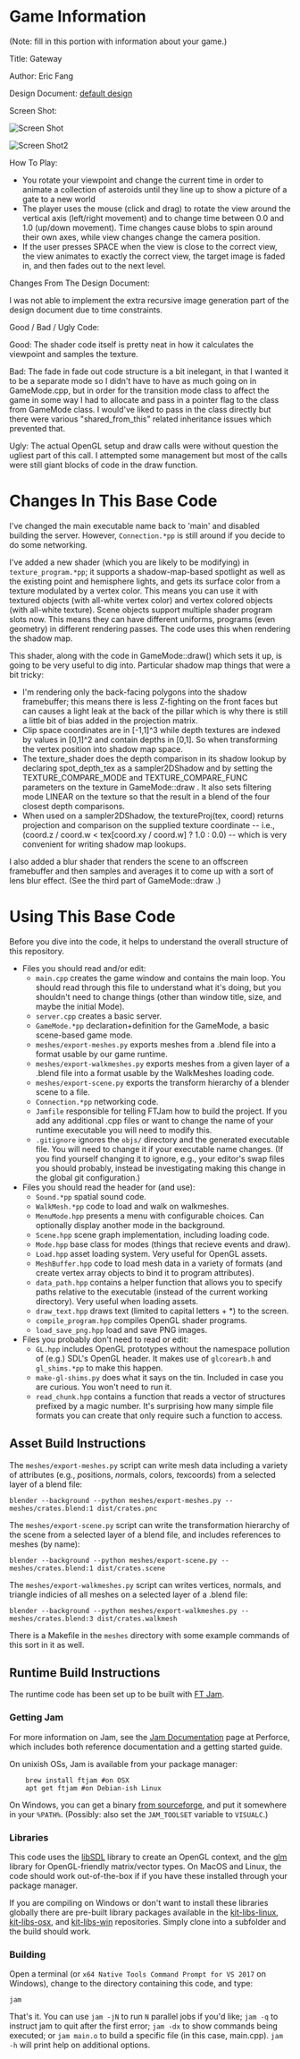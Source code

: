 # Game Information
(Note: fill in this portion with information about your game.)

Title: Gateway

Author: Eric Fang

Design Document: [default design](http://graphics.cs.cmu.edu/courses/15-466-f18/game3-designs/default/)

Screen Shot:

![Screen Shot](gateway-pre.png)

![Screen Shot2](gateway-post.png)

How To Play:

* You rotate your viewpoint and change the current time in order to animate a collection of asteroids until they line up to show a picture of a gate to a new world
* The player uses the mouse (click and drag) to rotate the view around the vertical axis (left/right movement) and to change time between 0.0 and 1.0 (up/down movement). Time changes cause blobs to spin around their own axes, while view changes change the camera position.
* If the user presses SPACE when the view is close to the correct view, the view animates to exactly the correct view, the target image is faded in, and then fades out to the next level.

Changes From The Design Document:

I was not able to implement the extra recursive image generation part of the design document due to time constraints.

Good / Bad / Ugly Code:

Good: The shader code itself is pretty neat in how it calculates the viewpoint and samples the texture.

Bad: The fade in fade out code structure is a bit inelegant, in that I wanted it to be a separate mode so I didn't have to have as much going on in GameMode.cpp, but in order for the transition mode class to affect the game in some way I had to allocate and pass in a pointer flag to the class from GameMode class. I would've liked to pass in the class directly but there were various "shared_from_this" related inheritance issues which prevented that.

Ugly: The actual OpenGL setup and draw calls were without question the ugliest part of this call. I attempted some management but most of the calls were still giant blocks of code in the draw function.

# Changes In This Base Code

I've changed the main executable name back to 'main' and disabled building the server. However, ```Connection.*pp``` is still around if you decide to do some networking.

I've added a new shader (which you are likely to be modifying) in ```texture_program.*pp```; it supports a shadow-map-based spotlight as well as the existing point and hemisphere lights, and gets its surface color from a texture modulated by a vertex color. This means you can use it with textured objects (with all-white vertex color) and vertex colored objects (with all-white texture).
Scene objects support multiple shader program slots now. This means they can have different uniforms, programs (even geometry) in different rendering passes. The code uses this when rendering the shadow map.

This shader, along with the code in GameMode::draw() which sets it up, is going to be very useful to dig into. Particular shadow map things that were a bit tricky:

 - I'm rendering only the back-facing polygons into the shadow framebuffer; this means there is less Z-fighting on the front faces but can causes a light leak at the back of the pillar which is why there is still a little bit of bias added in the projection matrix.
 - Clip space coordinates are in [-1,1]^3 while depth textures are indexed by values in [0,1]^2 and contain depths in [0,1]. So when transforming the vertex position into shadow map space.
 - The texture_shader does the depth comparison in its shadow lookup by declaring spot_depth_tex as a sampler2DShadow and by setting the TEXTURE_COMPARE_MODE and TEXTURE_COMPARE_FUNC parameters on the texture in GameMode::draw . It also sets filtering mode LINEAR on the texture so that the result in a blend of the four closest depth comparisons.
 - When used on a sampler2DShadow, the textureProj(tex, coord) returns projection and comparison on the supplied texture coordinate -- i.e., (coord.z / coord.w < tex[coord.xy / coord.w] ? 1.0 : 0.0) -- which is very convenient for writing shadow map lookups.

I also added a blur shader that renders the scene to an offscreen framebuffer and then samples and averages it to come up with a sort of lens blur effect. (See the third part of GameMode::draw .)

# Using This Base Code

Before you dive into the code, it helps to understand the overall structure of this repository.
- Files you should read and/or edit:
    - ```main.cpp``` creates the game window and contains the main loop. You should read through this file to understand what it's doing, but you shouldn't need to change things (other than window title, size, and maybe the initial Mode).
    - ```server.cpp``` creates a basic server.
    - ```GameMode.*pp``` declaration+definition for the GameMode, a basic scene-based game mode.
    - ```meshes/export-meshes.py``` exports meshes from a .blend file into a format usable by our game runtime.
    - ```meshes/export-walkmeshes.py``` exports meshes from a given layer of a .blend file into a format usable by the WalkMeshes loading code.
    - ```meshes/export-scene.py``` exports the transform hierarchy of a blender scene to a file.
	- ```Connection.*pp``` networking code.
    - ```Jamfile``` responsible for telling FTJam how to build the project. If you add any additional .cpp files or want to change the name of your runtime executable you will need to modify this.
    - ```.gitignore``` ignores the ```objs/``` directory and the generated executable file. You will need to change it if your executable name changes. (If you find yourself changing it to ignore, e.g., your editor's swap files you should probably, instead be investigating making this change in the global git configuration.)
- Files you should read the header for (and use):
	- ```Sound.*pp``` spatial sound code.
    - ```WalkMesh.*pp``` code to load and walk on walkmeshes.
    - ```MenuMode.hpp``` presents a menu with configurable choices. Can optionally display another mode in the background.
    - ```Scene.hpp``` scene graph implementation, including loading code.
    - ```Mode.hpp``` base class for modes (things that recieve events and draw).
    - ```Load.hpp``` asset loading system. Very useful for OpenGL assets.
    - ```MeshBuffer.hpp``` code to load mesh data in a variety of formats (and create vertex array objects to bind it to program attributes).
    - ```data_path.hpp``` contains a helper function that allows you to specify paths relative to the executable (instead of the current working directory). Very useful when loading assets.
    - ```draw_text.hpp``` draws text (limited to capital letters + *) to the screen.
    - ```compile_program.hpp``` compiles OpenGL shader programs.
    - ```load_save_png.hpp``` load and save PNG images.
- Files you probably don't need to read or edit:
    - ```GL.hpp``` includes OpenGL prototypes without the namespace pollution of (e.g.) SDL's OpenGL header. It makes use of ```glcorearb.h``` and ```gl_shims.*pp``` to make this happen.
    - ```make-gl-shims.py``` does what it says on the tin. Included in case you are curious. You won't need to run it.
    - ```read_chunk.hpp``` contains a function that reads a vector of structures prefixed by a magic number. It's surprising how many simple file formats you can create that only require such a function to access.

## Asset Build Instructions

The ```meshes/export-meshes.py``` script can write mesh data including a variety of attributes (e.g., *p*ositions, *n*ormals, *c*olors, *t*excoords) from a selected layer of a blend file:

```
blender --background --python meshes/export-meshes.py -- meshes/crates.blend:1 dist/crates.pnc
```

The ```meshes/export-scene.py``` script can write the transformation hierarchy of the scene from a selected layer of a blend file, and includes references to meshes (by name):

```
blender --background --python meshes/export-scene.py -- meshes/crates.blend:1 dist/crates.scene
```

The ```meshes/export-walkmeshes.py``` script can writes vertices, normals, and triangle indicies of all meshes on a selected layer of a .blend file:

```
blender --background --python meshes/export-walkmeshes.py -- meshes/crates.blend:3 dist/crates.walkmesh
```

There is a Makefile in the ```meshes``` directory with some example commands of this sort in it as well.

## Runtime Build Instructions

The runtime code has been set up to be built with [FT Jam](https://www.freetype.org/jam/).

### Getting Jam

For more information on Jam, see the [Jam Documentation](https://www.perforce.com/documentation/jam-documentation) page at Perforce, which includes both reference documentation and a getting started guide.

On unixish OSs, Jam is available from your package manager:
```
	brew install ftjam #on OSX
	apt get ftjam #on Debian-ish Linux
```

On Windows, you can get a binary [from sourceforge](https://sourceforge.net/projects/freetype/files/ftjam/2.5.2/ftjam-2.5.2-win32.zip/download),
and put it somewhere in your `%PATH%`.
(Possibly: also set the `JAM_TOOLSET` variable to `VISUALC`.)

### Libraries

This code uses the [libSDL](https://www.libsdl.org/) library to create an OpenGL context, and the [glm](https://glm.g-truc.net) library for OpenGL-friendly matrix/vector types.
On MacOS and Linux, the code should work out-of-the-box if if you have these installed through your package manager.

If you are compiling on Windows or don't want to install these libraries globally there are pre-built library packages available in the
[kit-libs-linux](https://github.com/ixchow/kit-libs-linux),
[kit-libs-osx](https://github.com/ixchow/kit-libs-osx),
and [kit-libs-win](https://github.com/ixchow/kit-libs-win) repositories.
Simply clone into a subfolder and the build should work.

### Building

Open a terminal (or ```x64 Native Tools Command Prompt for VS 2017``` on Windows), change to the directory containing this code, and type:

```
jam
```

That's it. You can use ```jam -jN``` to run ```N``` parallel jobs if you'd like; ```jam -q``` to instruct jam to quit after the first error; ```jam -dx``` to show commands being executed; or ```jam main.o``` to build a specific file (in this case, main.cpp).  ```jam -h``` will print help on additional options.
